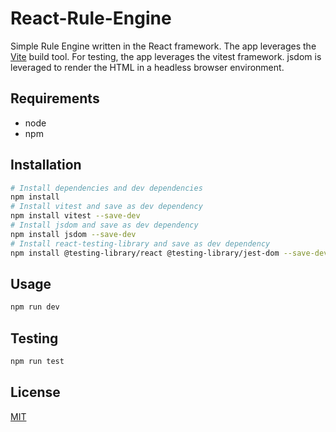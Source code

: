 # React-Rule-Engine

Simple Rule Engine written in the React framework. The app leverages the [Vite](https://vitejs.dev/guide/#trying-vite-online) build tool. For testing, the app leverages the vitest framework. jsdom is leveraged to render the HTML in a headless browser environment.  

## Requirements
- node
- npm

## Installation
```Bash
# Install dependencies and dev dependencies
npm install
# Install vitest and save as dev dependency
npm install vitest --save-dev
# Install jsdom and save as dev dependency
npm install jsdom --save-dev
# Install react-testing-library and save as dev dependency
npm install @testing-library/react @testing-library/jest-dom --save-dev
```

## Usage
```Bash
npm run dev
```
## Testing
```Bash
npm run test
```
## License

[MIT](https://choosealicense.com/licenses/mit/)